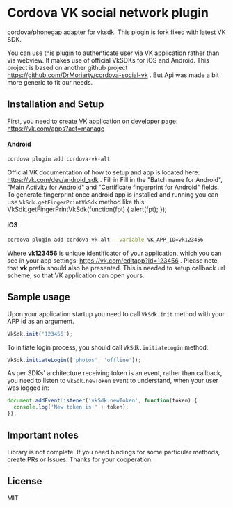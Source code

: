# Cordova VK social network plugin
cordova/phonegap adapter for vksdk. This plogin is fork fixed with latest VK SDK.

You can use this plugin to authenticate user via VK application rather than via webview. It makes use of official VkSDKs for iOS and Android. 
This project is based on another github project https://github.com/DrMoriarty/cordova-social-vk . But Api was made a bit more generic to fit our needs.

## Installation and Setup
First, you need to create VK application on developer page: https://vk.com/apps?act=manage

#### Android
```bash
cordova plugin add cordova-vk-alt
```
Official VK documentation of how to setup and app is located here: https://vk.com/dev/android_sdk . Fill in Fill in the "Batch name for Android", "Main Activity for Android" and "Certificate fingerprint for Android" fields. 
To generate fingerprint once android app is installed and running you can use `VkSdk.getFingerPrintVkSdk` method like this:
VkSdk.getFingerPrintVkSdk(function(fpt) { alert(fpt); });

#### iOS
```bash
cordova plugin add cordova-vk-alt --variable VK_APP_ID=vk123456
```
Where **vk123456** is unique identificator of your application, which you can see in your app settings: https://vk.com/editapp?id=123456 . Please note, that **vk** prefix should also be presented. This is needed to setup callback url scheme, so that VK application can open yours.

## Sample usage
Upon your application startup you need to call `VkSdk.init` method with your APP id as an argument.
```javascript
VkSdk.init('123456');
```
To initiate login process, you should call `VkSdk.initiateLogin` method:
```javascript
VkSdk.initiateLogin(['photos', 'offline']);
```

As per SDKs' architecture receiving token is an event, rather than callback, you need to listen to `vkSdk.newToken` event to understand, when your user was logged in:
```javascript
document.addEventListener('vkSdk.newToken', function(token) {
  console.log('New token is ' + token);
});
```

## Important notes
Library is not complete. If you need bindings for some particular methods, create PRs or Issues. Thanks for your cooperation.

## License
MIT
